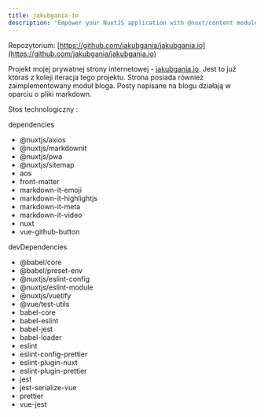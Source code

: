 ```yaml
---
title: jakubgania-io
description: 'Empower your NuxtJS application with @nuxt/content module: write in a content/ directory and fetch your Markdown, JSON, YAML and CSV files through a MongoDB like API, acting as a Git-based Headless CMS.'
---
```


Repozytorium: [https://github.com/jakubgania/jakubgania.io](https://github.com/jakubgania/jakubgania.io)

Projekt mojej prywatnej strony internetowej - [jakubgania.io](jakubgania.io). Jest to już któraś z
koleji iteracja tego projektu. Strona posiada również zaimplementowany moduł bloga. Posty napisane
na blogu działają w oparciu o pliki markdown.

Stos technologiczny :

dependencies

- @nuxtjs/axios
- @nuxtjs/markdownit
- @nuxtjs/pwa
- @nuxtjs/sitemap
- aos
- front-matter
- markdown-it-emoji
- markdown-it-highlightjs
- markdown-it-meta
- markdown-it-video
- nuxt
- vue-github-button

devDependencies

- @babel/core
- @babel/preset-env
- @nuxtjs/eslint-config
- @nuxtjs/eslint-module
- @nuxtjs/vuetify
- @vue/test-utils
- babel-core
- babel-eslint
- babel-jest
- babel-loader
- eslint
- eslint-config-prettier
- eslint-plugin-nuxt
- eslint-plugin-prettier
- jest
- jest-serialize-vue
- prettier
- vue-jest